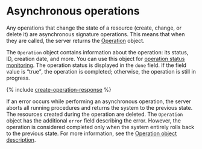 # Asynchronous operations

Any operations that change the state of a resource (create, change, or delete it) are asynchronous signature operations. This means that when they are called, the server returns the [Operation](operation.md) object.

The `Operation` object contains information about the operation: its status, ID, creation date, and more. You can use this object for [operation status monitoring](operation.md#monitoring). The operation status is displayed in the `done` field. If the field value is <q>true</q>, the operation is completed; otherwise, the operation is still in progress.

{% include [create-operation-response](../_includes/create-operation-response.md) %}

If an error occurs while performing an asynchronous operation, the server aborts all running procedures and returns the system to the previous state. The resources created during the operation are deleted. The `Operation` object has the additional `error` field describing the error. However, the operation is considered completed only when the system entirely rolls back to the previous state. For more information, see the [Operation object description](operation.md).